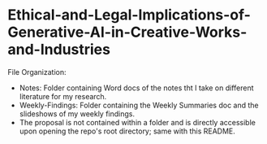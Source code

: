 # Ethical-and-Legal-Implications-of-Generative-AI-in-Creative-Works-and-Industries
File Organization:
- Notes: Folder containing Word docs of the notes tht I take on different literature for my research.
- Weekly-Findings: Folder containing the Weekly Summaries doc and the slideshows of my weekly findings.
- The proposal is not contained within a folder and is directly accessible upon opening the repo's root directory; same with this README.
